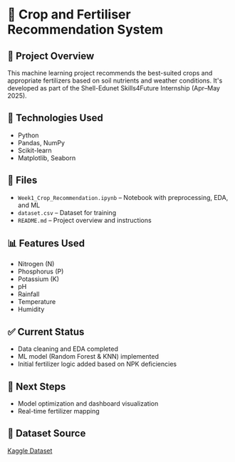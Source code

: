 # 🌾 Crop and Fertiliser Recommendation System

## 📌 Project Overview
This machine learning project recommends the best-suited crops and appropriate fertilizers based on soil nutrients and weather conditions. It's developed as part of the Shell-Edunet Skills4Future Internship (Apr–May 2025).

## 🔧 Technologies Used
- Python
- Pandas, NumPy
- Scikit-learn
- Matplotlib, Seaborn

## 📂 Files
- `Week1_Crop_Recommendation.ipynb` – Notebook with preprocessing, EDA, and ML
- `dataset.csv` – Dataset for training
- `README.md` – Project overview and instructions

## 📊 Features Used
- Nitrogen (N)
- Phosphorus (P)
- Potassium (K)
- pH
- Rainfall
- Temperature
- Humidity

## ✅ Current Status
- Data cleaning and EDA completed
- ML model (Random Forest & KNN) implemented
- Initial fertilizer logic added based on NPK deficiencies

## 📌 Next Steps
- Model optimization and dashboard visualization
- Real-time fertilizer mapping

## 🔗 Dataset Source
[Kaggle Dataset](https://www.kaggle.com/datasets/atharvaingle/crop-recommendation-dataset)
